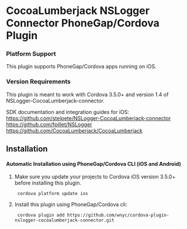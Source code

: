 # CocoaLumberjack NSLogger Connector PhoneGap/Cordova Plugin

### Platform Support

This plugin supports PhoneGap/Cordova apps running on iOS.

### Version Requirements

This plugin is meant to work with Cordova 3.5.0+ and version 1.4 of NSLogger-CocoaLumberjack-connector.

SDK documentation and integration guides for iOS:
https://github.com/steipete/NSLogger-CocoaLumberjack-connector
https://github.com/fpillet/NSLogger
https://github.com/CocoaLumberjack/CocoaLumberjack

## Installation

#### Automatic Installation using PhoneGap/Cordova CLI (iOS and Android)
1. Make sure you update your projects to Cordova iOS version 3.5.0+ before installing this plugin.

        cordova platform update ios

2. Install this plugin using PhoneGap/Cordova cli:

        cordova plugin add https://github.com/wnyc/cordova-plugin-nslogger-cocoalumberjack-connector.git 

